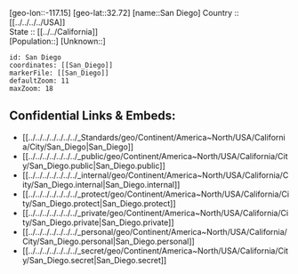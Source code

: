﻿---
location: [32.72,-117.15] 
mapzoom: [7,12] 
mapmarker: city 
type: City
tags:
- geo/City


SpocWebEntityId: 33911
isDeleted: false
confidential: public

---
[geo-lon::-117.15] 
[geo-lat::32.72] 
[name::San Diego] 
Country :: [[../../../../USA]]  
State :: [[../../California]]  
[Population::] 
[Unknown::] 


```leaflet
id: San Diego
coordinates: [[San_Diego]] 
markerFile: [[San_Diego]] 
defaultZoom: 11 
maxZoom: 18
```


## Confidential Links & Embeds: 
- [[../../../../../../../_Standards/geo/Continent/America~North/USA/California/City/San_Diego|San_Diego]] 
- [[../../../../../../../_public/geo/Continent/America~North/USA/California/City/San_Diego.public|San_Diego.public]] 
- [[../../../../../../../_internal/geo/Continent/America~North/USA/California/City/San_Diego.internal|San_Diego.internal]] 
- [[../../../../../../../_protect/geo/Continent/America~North/USA/California/City/San_Diego.protect|San_Diego.protect]] 
- [[../../../../../../../_private/geo/Continent/America~North/USA/California/City/San_Diego.private|San_Diego.private]] 
- [[../../../../../../../_personal/geo/Continent/America~North/USA/California/City/San_Diego.personal|San_Diego.personal]] 
- [[../../../../../../../_secret/geo/Continent/America~North/USA/California/City/San_Diego.secret|San_Diego.secret]] 
